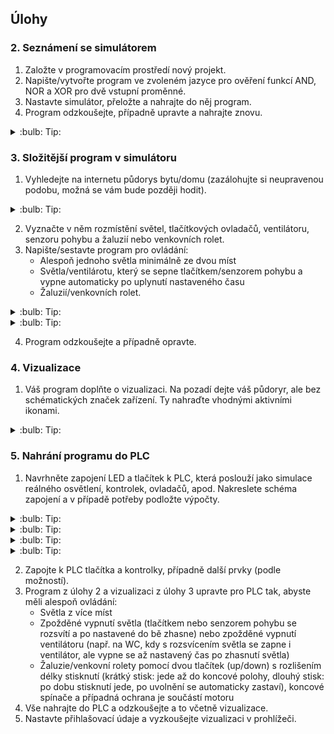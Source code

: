 ## Úlohy

### 2. Seznámení se simulátorem

1. Založte v programovacím prostředí nový projekt.
2. Napište/vytvořte program ve zvoleném jazyce pro ověření funkcí AND, NOR a XOR pro dvě vstupní proměnné.
3. Nastavte simulátor, přeložte a nahrajte do něj program.
4. Program odzkoušejte, případně upravte a nahrajte znovu.


<details>
    <summary> :bulb: Tip: </summary>
        Při programování je vhodné rozdělit si úlohu na jednodušší části, které si vždy odzkoušíte.
        V tomto případě nejprve založte program a následně jej prázdný nahrajte do simulátoru.<br>
        Až budete pracovat s hardwarem, bude postup skoro stejný, jen po založení projektu načtete hardwarovou konfiguraci PLC a poté prázdný program nahrajete.
        Tento postup vám pomůže vyloučit případné chyby ze založení projektu a načtení HW konfigurace.
</details>


### 3. Složitější program v simulátoru

1. Vyhledejte na internetu půdorys bytu/domu (zazálohujte si neupravenou podobu, možná se vám bude později hodit).

<details>
    <summary> :bulb: Tip: </summary>
        Svítidla a ovládací prvky můžete zakreslit podle následujícího příkladu:<br>
        <img src="pudorys001.jpg" alt="pudorys" width="200"/>
</details>

2. Vyznačte v něm rozmístění světel, tlačítkových ovladačů, ventilátoru, senzoru pohybu a žaluzií nebo venkovních rolet.
3. Napište/sestavte program pro ovládání:
    - Alespoň jednoho světla minimálně ze dvou míst
    - Světla/ventilárotu, který se sepne tlačítkem/senzorem pohybu a vypne automaticky po uplynutí nastaveného času
    - Žaluzií/venkovních rolet.

<details>
    <summary> :bulb: Tip: </summary>
        Ovládací prvky nejsou spínače, jako u domovní elektroinstalace, ale tlačítka, která se po uvolnění vrátí zpět. Pošlou tedy jen impulz různé délky. Pokud byste počítali se spínači a přepínači, připravili byste se o velký potenciál PLC.
</details>


<details>
    <summary> :bulb: Tip: </summary>
        Jak ovládat žaluzie/rolety lze zjistit např. z násedujících technických listů:<br>
        Informace k motorům a jejich zapojení je na stranách 24 až 28 a 30 (dole): <br>
            - ROLOVACÍ SYSTÉMY, Technické listy. Online. 2024, s. 56. Dostupné z: https://profisekce.lomax.cz:7001/sharing/R1OQgzvRh. [cit. 2024-12-30].<br>
        Informace k modulům na ovládání rolet/žaluzií: <br>
            - Ovládání asynchronních motorů pro žaluzie, markýzy, C-JC-0006M. Online. In: Teco Wiki. Kolín: Teco, 20.02.2020 17:48. Dostupné z: https://wiki.tecomat.cz/clanek/711-ovladani-asynchronnich-motoru-pro-zaluzie-markyzy-c-jc-0006m. [cit. 2024-12-31].<br>
            - Ovládání asynchronních motorů pro žaluzie, markýzy, C-JC-0201B. Online. In: Teco Wiki. Kolín: Teco, 20.02.2020 17:53. Dostupné z: https://wiki.tecomat.cz/clanek/712-ovladani-asynchronnich-motoru-pro-zaluzie-markyzy-c-jc-0201b. [cit. 2024-12-31].
</details>


4. Program odzkoušejte a případně opravte.


### 4. Vizualizace

1. Váš program doplňte o vizualizaci. Na pozadí dejte váš půdoryr, ale bez schématických značek zařízení. Ty nahraďte vhodnými aktivními ikonami.

<details>
    <summary> :bulb: Tip: </summary>
        Pro vizualizaci se můžete inspirovat např. náhledy v následujícím článku: <br>
        Kompletní systém řízení a vizualizace technologií rodinného domu v Kroměříži. Online. In: . Kolín: Teco, 2010. Dostupné z: https://www.tecomat.cz/reference/inteligentni-dum/kompletni-system-rizeni-a-vizualizace-technologii-rodinneho-domu-v-kromerizi-137/. [cit. 2024-12-31].
</details>


### 5. Nahrání programu do PLC

1. Navrhněte zapojení LED a tlačítek k PLC, která poslouží jako simulace reálného osvětlení, kontrolek, ovladačů, apod. Nakreslete schéma zapojení a v případě potřeby podložte výpočty.

<details>
    <summary> :bulb: Tip: </summary>
        [Příklad zapojení tlačítka.](DI.md)
</details>


<details>
    <summary> :bulb: Tip: </summary>
        [Příklad zapojení LED.](DO.md)
</details>

<details>
    <summary> :bulb: Tip: </summary>
        Jak zapojit PLC
        
        How Electrical Control Panel Works | PLC Control Panel Basics | Electrical Panel Components. Online. 2021. Dostupné z: https://youtu.be/QV8mxq1umEQ?feature=shared. [cit. 2025-01-16].

        GUYATT, Chris. Electrical Control Panel Wiring in 9 Minutes with KNX. Online. 2023. Dostupné z: https://youtu.be/q8iWwK-XxEw?feature=shared. [cit. 2025-01-16].
</details>

<details>
    <summary> :bulb: Tip: </summary>
        Jak číst schéma
        
        PEŤAN. Čtení v elektro-dokumentaci a oprava stroje. Online. 2024. Dostupné z: https://youtu.be/96OJIISBkDg?feature=shared. [cit. 2025-01-16].

        How to Read Electrical Diagrams | Wiring Diagrams Explained | Control Panel Wiring Diagram. Online. 2020. Dostupné z: https://youtu.be/GHhcyH99inE?feature=shared. [cit. 2025-01-16].
</details>

2. Zapojte k PLC tlačítka a kontrolky, případně další prvky (podle možností).
3. Program z úlohy 2 a vizualizaci z úlohy 3 upravte pro PLC tak, abyste měli alespoň ovládání:
    - Světla z více míst
    - Zpožděné vypnutí světla (tlačítkem nebo senzorem pohybu se rozsvítí a po nastavené do bě zhasne) nebo zpožděné vypnutí ventilátoru (např. na WC, kdy s rozsvícením světla se zapne i ventilátor, ale vypne se až nastavený čas po zhasnutí světla)
    - Žaluzie/venkovní rolety pomocí dvou tlačítek (up/down) s rozlišením délky stisknutí (krátký stisk: jede až do koncové polohy, dlouhý stisk: po dobu stisknutí jede, po uvolnění se automaticky zastaví), koncové spínače a případná ochrana je součástí motoru
4. Vše nahrajte do PLC a odzkoušejte a to včetně vizualizace.
5. Nastavte přihlašovací údaje a vyzkoušejte vizualizaci v prohlížeči.






